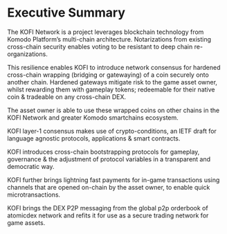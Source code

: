 # Executive Summary

The KOFI Network is a project leverages blockchain technology from Komodo Platform’s multi-chain architecture. Notarizations from existing cross-chain security enables voting to be resistant to deep chain re-organizations.

This resilience enables KOFI to introduce network consensus for hardened cross-chain wrapping (bridging or gatewaying) of a coin securely onto another chain. Hardened gateways mitigate risk to the game asset owner, whilst rewarding them with gameplay tokens; redeemable for their native coin & tradeable on any cross-chain DEX.

The asset owner is able to use these wrapped coins on other chains in the KOFI Network and greater Komodo smartchains ecosystem.

KOFI layer-1 consensus makes use of crypto-conditions, an IETF draft for language agnostic protocols, applications & smart contracts. 

KOFI introduces cross-chain bootstrapping protocols for gameplay, governance & the adjustment of protocol variables in a transparent and democratic way.

KOFI further brings lightning fast payments for in-game transactions using channels that are opened on-chain by the asset owner, to enable quick microtransactions.

KOFI brings the DEX P2P messaging from the global p2p orderbook of atomicdex network and refits it for use as a secure trading network for game assets.
